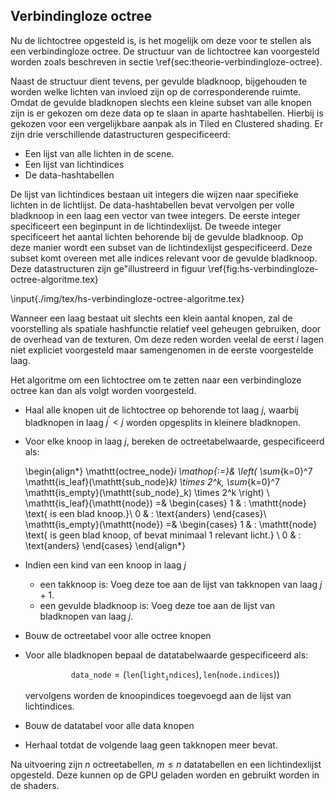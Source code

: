 ## Verbindingloze octree

Nu de lichtoctree opgesteld is, is het mogelijk om deze voor te stellen als
een verbindingloze octree. De structuur van de lichtoctree kan voorgesteld worden
zoals beschreven in sectie \ref{sec:theorie-verbindingloze-octree}.

Naast de structuur dient tevens, per gevulde bladknoop, bijgehouden te worden
welke lichten van invloed zijn op de corresponderende ruimte. Omdat de gevulde
bladknopen slechts een kleine subset van alle knopen zijn is er gekozen om deze
data op te slaan in aparte hashtabellen. Hierbij is gekozen voor een
vergelijkbare aanpak als in Tiled en Clustered shading. Er zijn drie verschillende
datastructuren gespecificeerd: 

* Een lijst van alle lichten in de scene.
* Een lijst van lichtindices
* De data-hashtabellen

De lijst van lichtindices bestaan uit integers die wijzen naar specifieke lichten
in de lichtlijst. De data-hashtabellen bevat vervolgen per volle bladknoop in een
laag een vector van twee integers. De eerste integer specificeert een beginpunt
in de lichtindexlijst. De tweede integer specificeert het aantal lichten behorende
bij de gevulde bladknoop. Op deze manier wordt een subset van de lichtindexlijst
gespecificeerd. Deze subset komt overeen met alle indices relevant voor de 
gevulde bladknoop. Deze datastructuren zijn ge\"illustreerd in figuur 
\ref{fig:hs-verbindingloze-octree-algoritme.tex}

\input{./img/tex/hs-verbindingloze-octree-algoritme.tex}

Wanneer een laag bestaat uit slechts een klein aantal knopen, zal de voorstelling
als spatiale hashfunctie relatief veel geheugen gebruiken, door de overhead van 
de texturen. Om deze reden worden veelal de eerst $i$ lagen niet expliciet voorgesteld
maar samengenomen in de eerste voorgestelde laag.

Het algoritme om een lichtoctree om te zetten naar een verbindingloze octree kan
dan als volgt worden voorgesteld.

* Haal alle knopen uit de lichtoctree op behorende tot laag $j$, waarbij
  bladknopen in laag $j^\prime < j$ worden opgesplits in kleinere bladknopen.
  
* Voor elke knoop in laag $j$, bereken de octreetabelwaarde, gespecificeerd als:

  \begin{align*}
  \mathtt{octree\_node}_i \mathop{:=}& \left( \sum_{k=0}^7 \mathtt{is\_leaf}(\mathtt{sub\_node}_k) \times 2^k, \sum_{k=0}^7 \mathtt{is\_empty}(\mathtt{sub\_node}_k) \times 2^k \right) \\
  \mathtt{is\_leaf}(\mathtt{node}) =&
  \begin{cases}
    1 & : \mathtt{node} \text{ is een blad knoop.}\\
    0 & : \text{anders}
  \end{cases}\\
  \mathtt{is\_empty}(\mathtt{node}) =&
  \begin{cases}
    1 & : \mathtt{node} \text{ is geen blad knoop, of bevat minimaal 1 relevant licht.} \\
    0 & : \text{anders}
  \end{cases}
  \end{align*}

* Indien een kind van een knoop in laag $j$
    * een takknoop is: Voeg deze toe aan de lijst van takknopen van laag $j+1$.
    * een gevulde bladknoop is: Voeg deze toe aan de lijst van bladknopen van laag $j$.
    
* Bouw de octreetabel voor alle octree knopen

* Voor alle bladknopen bepaal de datatabelwaarde gespecificeerd als:

  $$  \mathtt{data\_node} = (\mathtt{len}(\mathtt{light_indices}), \mathtt{len}(\mathtt{node.indices})) $$
  
  vervolgens worden de knoopindices toegevoegd aan de lijst van lichtindices.
  
* Bouw de datatabel voor alle data knopen

* Herhaal totdat de volgende laag geen takknopen meer bevat.

Na uitvoering zijn $n$ octreetabellen, $m\leq n$ datatabellen en een lichtindexlijst
opgesteld. Deze kunnen op de GPU geladen worden en gebruikt worden in de shaders.

